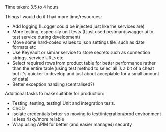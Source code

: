 
Time taken: 3.5 to 4 hours

Things I would do if I had more time/resources:

- Add logging (ILogger could be injected just like the services are)
- More testing, especially unit tests (I just used postman/swagger ui to test service during development)
- Move some hard-coded values to json settings file, such as date formats etc
- Use KeyVault or similar service to store secrets such as connection strings, service URLs etc
- Select required rows from product table for better performance rather than the entire table (using test method to select all is a bit of a cheat but it's quicker to develop and just about acceptable for a small amount of data)
- Better exception handling (centralised?)

Additional tasks to make suitable for production:

- Testing, testing, testing! Unit and integration tests.
- CI/CD
- Isolate credentials better so moving to test/integration/prod environment is less risky/more reliable
- Wrap using APIM for better (and easier managed) security
